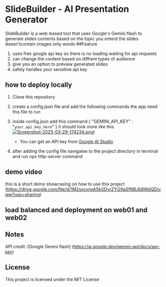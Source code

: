 
# SlideBuilder - AI Presentation Generator

SlideBuilder is a web-based tool that uses Google's Gemini flash to generate slides contents based on the topic you enterd the slides doesn'tcontain images only 
words
##Feature
1. uses free google api key so there is no loading waiting for api requests
2. can change the content based on diffrent types of audience
3. give you an option to preview generated slides
4. safely handles your sensitive api key
## how to deploy locally

1. Clone this repository
2. create a config.json file and add the following commands the app need this file to run
3. inside config.json add this command
   {
    "GEMINI_API_KEY" : "`your_api_key_here`"
}
it should look more like this
[![Screenshot-2025-03-29-174234.png](https://i.postimg.cc/5NnYYRZF/Screenshot-2025-03-29-174234.png)](https://postimg.cc/XpB7tQNV))
   - You can get an API key from [Google AI Studio](https://makersuite.google.com/app/apikey)
     
5. after adding the config file navigatee to the project directory in terminal and run npx http-server command


## demo video
this is a short demo showcasing on how to use this project 
(https://drive.google.com/file/d/1M2svcynvA5kGDvrZYj29aSfNBJb8WdQD/view?usp=sharing)

## load balanced and deployment on web01 and web02



## Notes
API credit :[Google Gemni flash] (https://ai.google.dev/gemini-api/docs/api-key)
## License

This project is licensed under the MIT License
